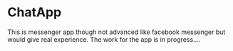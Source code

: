 # ChatApp
This is messenger app though not advanced like facebook messenger but would give real experience.
The work for the app is in progress....
